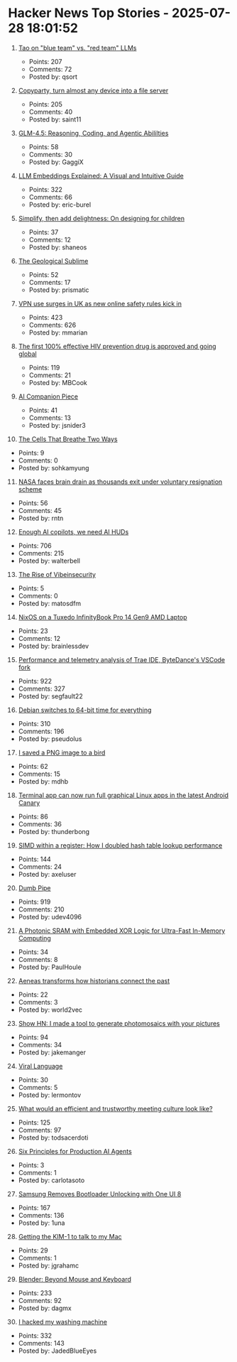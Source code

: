 # Hacker News Top Stories - 2025-07-28 18:01:52

1. [Tao on "blue team" vs. "red team" LLMs](https://mathstodon.xyz/@tao/114915604830689046)
   - Points: 207
   - Comments: 72
   - Posted by: qsort

2. [Copyparty, turn almost any device into a file server](https://github.com/9001/copyparty)
   - Points: 205
   - Comments: 40
   - Posted by: saint11

3. [GLM-4.5: Reasoning, Coding, and Agentic Abililties](https://z.ai/blog/glm-4.5)
   - Points: 58
   - Comments: 30
   - Posted by: GaggiX

4. [LLM Embeddings Explained: A Visual and Intuitive Guide](https://huggingface.co/spaces/hesamation/primer-llm-embedding)
   - Points: 322
   - Comments: 66
   - Posted by: eric-burel

5. [Simplify, then add delightness: On designing for children](https://shaneosullivan.wordpress.com/2025/07/28/on-designing-for-children/)
   - Points: 37
   - Comments: 12
   - Posted by: shaneos

6. [The Geological Sublime](https://harpers.org/archive/2025/07/the-geological-sublime-lewis-hyde-deep-time/)
   - Points: 52
   - Comments: 17
   - Posted by: prismatic

7. [VPN use surges in UK as new online safety rules kick in](https://www.ft.com/content/356674b0-9f1d-4f95-b1d5-f27570379a9b)
   - Points: 423
   - Comments: 626
   - Posted by: mmarian

8. [The first 100% effective HIV prevention drug is approved and going global](https://newatlas.com/infectious-diseases/hiv-prevention-fda-lenacapavir/)
   - Points: 119
   - Comments: 21
   - Posted by: MBCook

9. [AI Companion Piece](https://thezvi.substack.com/p/ai-companion-piece)
   - Points: 41
   - Comments: 13
   - Posted by: jsnider3

10. [The Cells That Breathe Two Ways](https://www.quantamagazine.org/the-cells-that-breathe-two-ways-20250723/)
   - Points: 9
   - Comments: 0
   - Posted by: sohkamyung

11. [NASA faces brain drain as thousands exit under voluntary resignation scheme](https://www.theregister.com/2025/07/28/nasa_voluntary_exits/)
   - Points: 56
   - Comments: 45
   - Posted by: rntn

12. [Enough AI copilots, we need AI HUDs](https://www.geoffreylitt.com/2025/07/27/enough-ai-copilots-we-need-ai-huds)
   - Points: 706
   - Comments: 215
   - Posted by: walterbell

13. [The Rise of Vibeinsecurity](https://vibeinsecurity.com/)
   - Points: 5
   - Comments: 0
   - Posted by: matosdfm

14. [NixOS on a Tuxedo InfinityBook Pro 14 Gen9 AMD Laptop](https://fnune.com/hardware/2025/07/20/nixos-on-a-tuxedo-infinitybook-pro-14-gen9-amd/)
   - Points: 23
   - Comments: 12
   - Posted by: brainlessdev

15. [Performance and telemetry analysis of Trae IDE, ByteDance's VSCode fork](https://github.com/segmentationf4u1t/trae_telemetry_research)
   - Points: 922
   - Comments: 327
   - Posted by: segfault22

16. [Debian switches to 64-bit time for everything](https://www.theregister.com/2025/07/25/y2k38_bug_debian/)
   - Points: 310
   - Comments: 196
   - Posted by: pseudolus

17. [I saved a PNG image to a bird](https://www.youtube.com/watch?v=hCQCP-5g5bo)
   - Points: 62
   - Comments: 15
   - Posted by: mdhb

18. [Terminal app can now run full graphical Linux apps in the latest Android Canary](https://www.androidauthority.com/linux-terminal-graphical-apps-3580905/)
   - Points: 86
   - Comments: 36
   - Posted by: thunderbong

19. [SIMD within a register: How I doubled hash table lookup performance](https://maltsev.space/blog/012-simd-within-a-register-how-i-doubled-hash-table-lookup-performance)
   - Points: 144
   - Comments: 24
   - Posted by: axeluser

20. [Dumb Pipe](https://www.dumbpipe.dev/)
   - Points: 919
   - Comments: 210
   - Posted by: udev4096

21. [A Photonic SRAM with Embedded XOR Logic for Ultra-Fast In-Memory Computing](https://arxiv.org/abs/2506.22707)
   - Points: 34
   - Comments: 8
   - Posted by: PaulHoule

22. [Aeneas transforms how historians connect the past](https://deepmind.google/discover/blog/aeneas-transforms-how-historians-connect-the-past/)
   - Points: 22
   - Comments: 3
   - Posted by: world2vec

23. [Show HN: I made a tool to generate photomosaics with your pictures](https://pictiler.com)
   - Points: 94
   - Comments: 34
   - Posted by: jakemanger

24. [Viral Language](https://lareviewofbooks.org/article/viral-language/)
   - Points: 30
   - Comments: 5
   - Posted by: lermontov

25. [What would an efficient and trustworthy meeting culture look like?](https://abitmighty.com/posts/the-ultimate-meeting-culture)
   - Points: 125
   - Comments: 97
   - Posted by: todsacerdoti

26. [Six Principles for Production AI Agents](https://www.app.build/blog/six-principles-production-ai-agents)
   - Points: 3
   - Comments: 1
   - Posted by: carlotasoto

27. [Samsung Removes Bootloader Unlocking with One UI 8](https://sammyguru.com/breaking-samsung-removes-bootloader-unlocking-with-one-ui-8/)
   - Points: 167
   - Comments: 136
   - Posted by: 1una

28. [Getting the KIM-1 to talk to my Mac](https://blog.jgc.org/2025/02/getting-kim-1-to-talk-to-my-mac.html)
   - Points: 29
   - Comments: 1
   - Posted by: jgrahamc

29. [Blender: Beyond Mouse and Keyboard](https://code.blender.org/2025/07/beyond-mouse-keyboard/)
   - Points: 233
   - Comments: 92
   - Posted by: dagmx

30. [I hacked my washing machine](https://nexy.blog/2025/07/27/how-i-hacked-my-washing-machine/)
   - Points: 332
   - Comments: 143
   - Posted by: JadedBlueEyes

